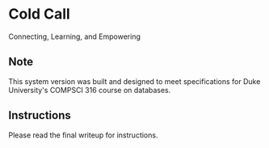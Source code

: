# Cold Call
Connecting, Learning, and Empowering

## Note
This system version was built and designed to meet specifications for Duke University's COMPSCI 316 course on databases. 

## Instructions
Please read the final writeup for instructions.